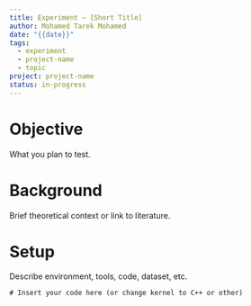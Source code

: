 ```yaml
---
title: Experiment – [Short Title]
author: Mohamed Tarek Mohamed
date: "{{date}}"
tags:
  - experiment
  - project-name
  - topic
project: project-name
status: in-progress
---
```


# Objective  
What you plan to test.

# Background  
Brief theoretical context or link to literature.

# Setup  
Describe environment, tools, code, dataset, etc.

```{python}
# Insert your code here (or change kernel to C++ or other)
